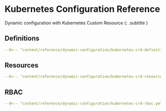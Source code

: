 # Kubernetes Configuration Reference

Dynamic configuration with Kubernetes Custom Resource
{: .subtitle }

## Definitions

```yaml
--8<-- "content/reference/dynamic-configuration/kubernetes-crd-definition.yml"
```

## Resources

```yaml
--8<-- "content/reference/dynamic-configuration/kubernetes-crd-resource.yml"
```

## RBAC

```yaml
--8<-- "content/reference/dynamic-configuration/kubernetes-crd-rbac.yml"
```
